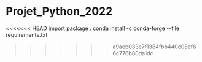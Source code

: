 # Projet_Python_2022

<<<<<<< HEAD
import package : conda install -c conda-forge --file requirements.txt
>>>>>>> a9aeb033e7f1384fbb440c08ef66c776b80da1dc

